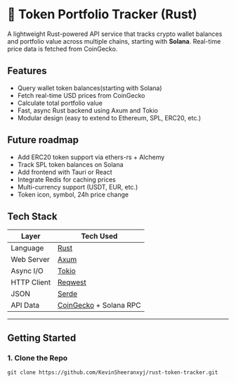 # 🦀 Token Portfolio Tracker (Rust)

A lightweight Rust-powered API service that tracks crypto wallet balances and portfolio value across multiple chains, starting with **Solana**. Real-time price data is fetched from CoinGecko.


## Features
- Query wallet token balances(starting with Solana)
- Fetch real-time USD prices from CoinGecko
- Calculate total portfolio value
- Fast, async Rust backend using Axum and Tokio
- Modular design (easy to extend to Ethereum, SPL, ERC20, etc.)

## Future roadmap

-	Add ERC20 token support via ethers-rs + Alchemy
-	Track SPL token balances on Solana
-	Add frontend with Tauri or React
-	Integrate Redis for caching prices
-	Multi-currency support (USDT, EUR, etc.)
-	Token icon, symbol, 24h price change

## Tech Stack
| Layer       | Tech Used                             |
|-------------|----------------------------------------|
| Language    | [Rust](https://www.rust-lang.org/)     |
| Web Server  | [Axum](https://docs.rs/axum/)          |
| Async I/O   | [Tokio](https://tokio.rs/)             |
| HTTP Client | [Reqwest](https://docs.rs/reqwest/)    |
| JSON        | [Serde](https://serde.rs/)             |
| API Data    | [CoinGecko](https://www.coingecko.com/en/api) + Solana RPC |
---

## Getting Started

### 1. Clone the Repo
```cookie
git clone https://github.com/KevinSheeranxyj/rust-token-tracker.git
```
